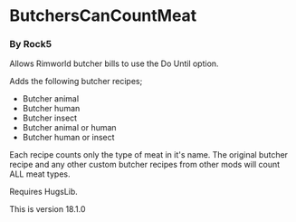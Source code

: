 # ButchersCanCountMeat
### By Rock5
Allows Rimworld butcher bills to use the Do Until option.

Adds the following butcher recipes;
- Butcher animal
- Butcher human
- Butcher insect
- Butcher animal or human
- Butcher human or insect

Each recipe counts only the type of meat in it's name. The original butcher recipe and any other custom butcher recipes from other mods will count ALL meat types.

Requires HugsLib.

This is version 18.1.0
